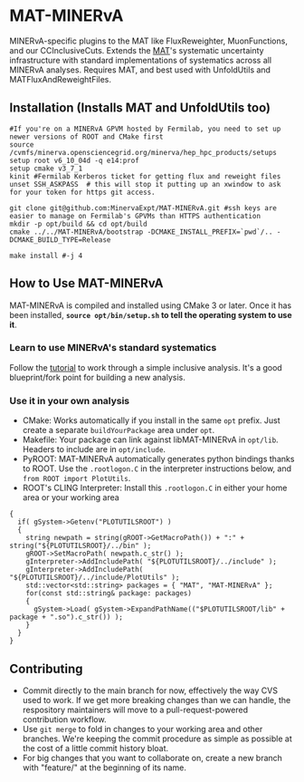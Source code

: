 # MAT-MINERvA
MINERvA-specific plugins to the MAT like FluxReweighter, MuonFunctions, and our CCInclusiveCuts.  Extends the [MAT](https://github.com/MinervaExpt/MAT)'s systematic uncertainty infrastructure with standard implementations of systematics across all MINERvA analyses.  Requires MAT, and best used with UnfoldUtils and MATFluxAndReweightFiles.

## Installation (Installs MAT and UnfoldUtils too)
```
#If you're on a MINERvA GPVM hosted by Fermilab, you need to set up newer versions of ROOT and CMake first
source /cvmfs/minerva.opensciencegrid.org/minerva/hep_hpc_products/setups
setup root v6_10_04d -q e14:prof
setup cmake v3_7_1
kinit #Fermilab Kerberos ticket for getting flux and reweight files
unset SSH_ASKPASS  # this will stop it putting up an xwindow to ask for your token for https git access.

git clone git@github.com:MinervaExpt/MAT-MINERvA.git #ssh keys are easier to manage on Fermilab's GPVMs than HTTPS authentication
mkdir -p opt/build && cd opt/build
cmake ../../MAT-MINERvA/bootstrap -DCMAKE_INSTALL_PREFIX=`pwd`/.. -DCMAKE_BUILD_TYPE=Release

make install #-j 4
```

## How to Use MAT-MINERvA
MAT-MINERvA is compiled and installed using CMake 3 or later.  Once it has been installed, **`source opt/bin/setup.sh` to tell the operating system to use it**.

### Learn to use MINERvA's standard systematics
Follow the [tutorial](https://github.com/MinervaExpt/MINERvA-101-Cross-Section) to work through a simple inclusive analysis.  It's a good blueprint/fork point for building a new analysis.

### Use it in your own analysis
- CMake: Works automatically if you install in the same `opt` prefix.  Just create a separate `buildYourPackage` area under `opt`.
- Makefile: Your package can link against libMAT-MINERvA in `opt/lib`.  Headers to include are in `opt/include`.
- PyROOT: MAT-MINERvA automatically generates python bindings thanks to ROOT.  Use the `.rootlogon.C` in the interpreter instructions below, and `from ROOT import PlotUtils`.
- ROOT's CLING Interpreter: Install this `.rootlogon.C` in either your home area or your working area
```
{
  if( gSystem->Getenv("PLOTUTILSROOT") )
  {
    string newpath = string(gROOT->GetMacroPath()) + ":" + string("${PLOTUTILSROOT}/../bin" );
    gROOT->SetMacroPath( newpath.c_str() );
    gInterpreter->AddIncludePath( "${PLOTUTILSROOT}/../include" );
    gInterpreter->AddIncludePath( "${PLOTUTILSROOT}/../include/PlotUtils" );
    std::vector<std::string> packages = { "MAT", "MAT-MINERvA" };
    for(const std::string& package: packages)
    {
      gSystem->Load( gSystem->ExpandPathName(("$PLOTUTILSROOT/lib" + package + ".so").c_str()) );
    }
  }
}
```  

## Contributing
- Commit directly to the main branch for now, effectively the way CVS used to work.  If we get more breaking changes than we can handle, the respository maintainers will move to a pull-request-powered contribution workflow.
- Use `git merge` to fold in changes to your working area and other branches.  We're keeping the commit procedure as simple as possible at the cost of a little commit history bloat.
- For big changes that you want to collaborate on, create a new branch with "feature/" at the beginning of its name.
